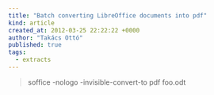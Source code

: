 ```yaml
---
title: "Batch converting LibreOffice documents into pdf"
kind: article
created_at: 2012-03-25 22:22:22 +0000
author: "Takács Ottó"
published: true
tags: 
  - extracts
---
```

> soffice -nologo -invisible-convert-to pdf foo.odt

<div class='old-comments'></div>